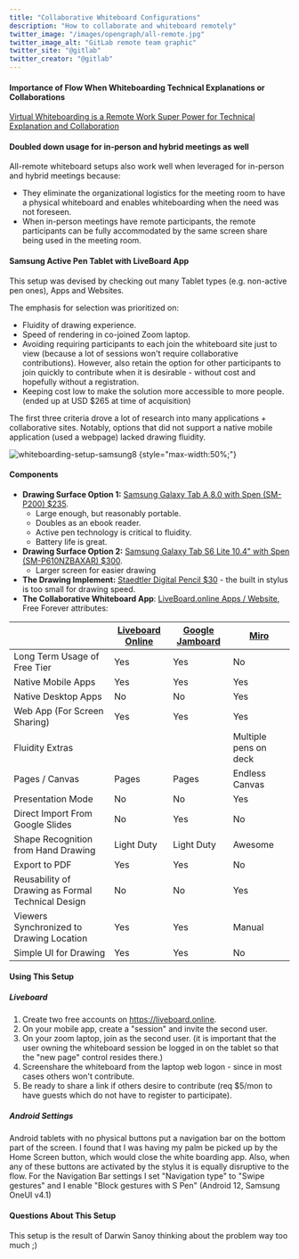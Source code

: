 ```yaml
---
title: "Collaborative Whiteboard Configurations"
description: "How to collaborate and whiteboard remotely"
twitter_image: "/images/opengraph/all-remote.jpg"
twitter_image_alt: "GitLab remote team graphic"
twitter_site: "@gitlab"
twitter_creator: "@gitlab"
---
```


#### Importance of Flow When Whiteboarding Technical Explanations or Collaborations

[Virtual Whiteboarding is a Remote Work Super Power for Technical Explanation and Collaboration](https://about.gitlab.com/blog/2022/09/01/whiteboarding-remote-work-superpower/)

#### Doubled down usage for in-person and hybrid meetings as well

All-remote whiteboard setups also work well when leveraged for in-person and hybrid meetings because:

- They eliminate the organizational logistics for the meeting room to have a physical whiteboard and enables whiteboarding when the need was not foreseen.
- When in-person meetings have remote participants, the remote participants can be fully accommodated by the same screen share being used in the meeting room.

#### Samsung Active Pen Tablet with LiveBoard App

This setup was devised by checking out many Tablet types (e.g. non-active pen ones), Apps and Websites.

The emphasis for selection was prioritized on:

- Fluidity of drawing experience.
- Speed of rendering in co-joined Zoom laptop.
- Avoiding requiring participants to each join the whiteboard site just to view (because a lot of sessions won't require collaborative contributions).  However, also retain the option for other participants to join quickly to contribute when it is desirable - without cost and hopefully without a registration.
- Keeping cost low to make the solution more accessible to more people. (ended up at USD $265 at time of acquisition)

The first three criteria drove a lot of research into many applications + collaborative sites. Notably, options that did not support a native mobile application (used a webpage) lacked drawing fluidity.

![whiteboarding-setup-samsung8](/images/all-remote/whiteboarding-setup-samsung8.jpg)
{style="max-width:50%;"}

#### Components

- **Drawing Surface Option 1:** [Samsung Galaxy Tab A 8.0 with Spen (SM-P200) $235](https://www.amazon.com/gp/product/B07TS2N27S/).
  - Large enough, but reasonably portable.
  - Doubles as an ebook reader.
  - Active pen technology is critical to fluidity.
  - Battery life is great.
- **Drawing Surface Option 2:** [Samsung Galaxy Tab S6 Lite 10.4" with Spen (SM-P610NZBAXAR) $300](https://www.amazon.com/SAMSUNG-Android-Included-Speakers-SM-P610NZBAXAR/dp/B086Z3S3MY/).
  - Larger screen for easier drawing
- **The Drawing Implement:** [Staedtler Digital Pencil $30](https://www.amazon.com/gp/product/B072N31S7C/) - the built in stylus is too small for drawing speed.
- **The Collaborative Whiteboard App**: [LiveBoard.online Apps / Website](https://liveboard.online), Free Forever attributes:

|                                                   | [Liveboard Online](https://www.liveboard.online) | [Google Jamboard](https://support.google.com/jamboard/answer/7424836?hl=en) | [Miro](https://miro.com) |
| ------------------------------------------------- | ------------------------------------------------ | ------------------------------------------------------------ | ------------------------ |
| Long Term Usage of Free Tier                      | Yes                                              | Yes                                                          | No                       |
| Native Mobile Apps                                | Yes                                              | Yes                                                          | Yes                      |
| Native Desktop Apps                               | No                                               | No                                                           | Yes                      |
| Web App (For Screen Sharing)                      | Yes                                              | Yes                                                          | Yes                      |
| Fluidity Extras                                   |                                                  |                                                              | Multiple pens on deck    |
| Pages / Canvas                                    | Pages                                            | Pages                                                        | Endless Canvas           |
| Presentation Mode                                 | No                                               | No                                                           | Yes                      |
| Direct Import From Google Slides                  | No                                               | Yes                                                          | No                       |
| Shape Recognition from Hand Drawing               | Light Duty                                       | Light Duty                                                   | Awesome                  |
| Export to PDF                                     | Yes                                              | Yes                                                          | No                       |
| Reusability of Drawing as Formal Technical Design | No                                               | No                                                           | Yes                      |
| Viewers Synchronized to Drawing Location          | Yes                                              | Yes                                                          | Manual                   |
| Simple UI for Drawing                             | Yes                                              | Yes                                                          | No                       |

#### Using This Setup

##### Liveboard

1. Create two free accounts on https://liveboard.online.
1. On your mobile app, create a "session" and invite the second user.
1. On your zoom laptop, join as the second user. (it is important that the user owning the whiteboard session be logged in on the tablet so that the "new page" control resides there.)
1. Screenshare the whiteboard from the laptop web logon - since in most cases others won't contribute.
1. Be ready to share a link if others desire to contribute (req $5/mon to have guests which do not have to register to participate).

##### Android Settings

Android tablets with no physical buttons put a navigation bar on the bottom part of the screen. I found that I was having my palm be picked up by the Home Screen button, which would close the white boarding app. Also, when any of these buttons are activated by the stylus it is equally disruptive to the flow. For the Navigation Bar settings I set "Navigation type" to "Swipe gestures" and I enable "Block gestures with S Pen" (Android 12, Samsung OneUI v4.1)

#### Questions About This Setup

This setup is the result of Darwin Sanoy thinking about the problem way too much ;)
